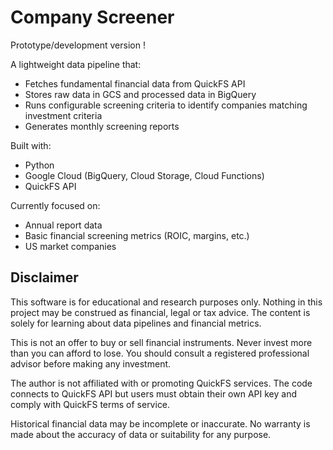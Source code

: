 # Company Screener

Prototype/development version !

A lightweight data pipeline that:
- Fetches fundamental financial data from QuickFS API
- Stores raw data in GCS and processed data in BigQuery
- Runs configurable screening criteria to identify companies matching investment criteria
- Generates monthly screening reports

Built with:
- Python
- Google Cloud (BigQuery, Cloud Storage, Cloud Functions)
- QuickFS API

Currently focused on:
- Annual report data
- Basic financial screening metrics (ROIC, margins, etc.)
- US market companies 

## Disclaimer

This software is for educational and research purposes only. Nothing in this project may be construed as financial, legal or tax advice. The content is solely for learning about data pipelines and financial metrics.

This is not an offer to buy or sell financial instruments. Never invest more than you can afford to lose. You should consult a registered professional advisor before making any investment.

The author is not affiliated with or promoting QuickFS services. The code connects to QuickFS API but users must obtain their own API key and comply with QuickFS terms of service.

Historical financial data may be incomplete or inaccurate. No warranty is made about the accuracy of data or suitability for any purpose.
